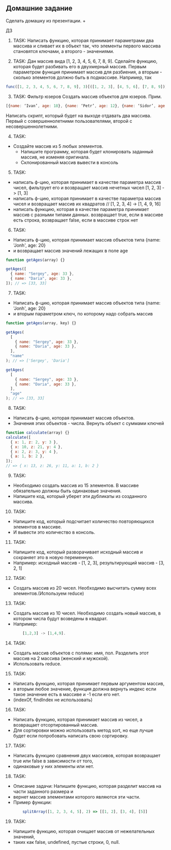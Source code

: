 ## Домашние задание

Сделать домашку из презентации. +

ДЗ

1. TASK:
   Написать функцию, которая принимает параметрами два массива и сливает их в объект так, что элементы первого массива становятся ключами, а второго - значениями.

2. TASK:
   Дан массив вида [1, 2, 3, 4, 5, 6, 7, 8, 9]. Сделайте функцию, которая будет разбивать его в двухмерный массив. Первым параметром функция принимает массив для разбиения, а вторым - сколько элементов должно быть в подмассиве.
   Например, так

```javascript
func([1, 2, 3, 4, 5, 6, 7, 8, 9], 3)[([1, 2, 3], [4, 5, 6], [7, 8, 9])]; // Мы получим
```

3. TASK:
   Фильтр юзеров
   Создать массив объектов для юзеров.
   Прим.

```javascript
[{name: ‘Ivan’, age: 18}, {name: ‘Petr’, age: 12}, {name: ‘Sidor’, age: 25}, {...}, ...]
```

Написать скрипт, который будет на выходе отдавать два массива. Первый с совершеннолетними пользователями, второй с несовершеннолетними.

4. TASK:

- Создайте массив из 5 любых элементов.
  - Напишите программу, которая будет клонировать заданный массив, не изменяя оригинала.
  - Склонированный массив вывести в консоль

5. TASK:

- написать ф-цию, которая принимает в качестве параметра массив чисел, фильтрует его и возвращает массив нечетных чисел [1, 2, 3] -> [1, 3]
- написать ф-цию, которая принимает в качестве параметра массив чисел и возвращает массив их квадратов // [1, 2, 3, 4] -> [1, 4, 9, 16]
- написать функцию, которая в качестве параметра принимает массив с разными типами данных. возвращает true, если в массиве есть строка, возвращает false, если в массиве строк нет

6. TASK:

- Написать ф-цию, которая принимает массив объектов типа {name: 'Jonh', age: 20}
- и возвращает массив значений лежащих в поле age

```javascript
function getAges(array) {}

getAges([
  { name: "Sergey", age: 33 },
  { name: "Daria", age: 33 },
]); // => [33, 33]
```

7. TASK:

- Написать ф-цию, которая принимает массив объектов типа {name: 'Jonh', age: 20}
- и вторым параметром ключ, по которому надо собрать массив

```javascript
function getAges(array, key) {}

getAges(
  [
    { name: "Sergey", age: 33 },
    { name: "Daria", age: 33 },
  ],
  "name"
); // => ['Sergey', 'Daria']

getAges(
  [
    { name: "Sergey", age: 33 },
    { name: "Daria", age: 33 },
  ],
  "age"
); // => [33, 33]
```

8. TASK:

- Написать ф-цию, которая принимает массив объектов.
- Значения этих объектов - числа. Вернуть объект с суммами ключей

```javascript
function calculate(array) {}
calculate([
  { x: 1, z: 2, y: 3 },
  { x: 10, z: 21, y: 4 },
  { x: 2, z: 3, y: 4 },
  { a: 1, b: 2 },
]);
// => { x: 13, z: 26, y: 11, a: 1, b: 2 }
```

9. TASK:

- Необходимо создать массив из 15 элементов. В массиве обязательно должны быть одинаковые значения.
- Напишите код, который уберет эти дубликаты из созданного массива.

10. TASK:

- Напишите код, который подсчитает количество повторяющихся элементов в массиве.
- И вывести это количество в консоль.

11. TASK:

- Напишите код, который разворачивает исходный массив и сохраняет это в новую переменную.
- Например: исходный массив - [1, 2, 3], результирующий массив - [3, 2, 1]

12. TASK:

- Создать массив из 20 чисел. Необходимо высчитать сумму всех элементов.(Используем reduce)

13. TASK:

- Создать массив из 10 чисел. Необходимо создать новый массив, в котором числа будут возведены в квадрат.
- Например:
  ```javascript
      [1,2,3] -> [1,4,9].
  ```

14. TASK:

- Создать массив объектов с полями: имя, пол. Разделить этот массив на 2 массива (женский и мужской).
- Использовать reduce.

15. TASK:

- Написать функцию, которая принимает первым аргументом массив,
- а вторым любое значение, функция должна вернуть индекс если такое значение есть в массиве и -1 если его нет.
- (indexOf, findIndex не использовать)

16. TASK:

- Написать функцию, которая принимает массив из чисел, а возвращает отсортированный массив.
- Для сортировки можно использовать метод sort, но еще лучше будет если попробовать написать свою сортировку.

17. TASK:

- Написать функцию сравнения двух массивов, которая возвращает true или false в зависимости от того,
- одинаковые у них элементы или нет.

18. TASK:

- Описание задачи: Напишите функцию, которая разделит массив на части заданного размера и
- вернет массив элементами которого являются эти части.
- Пример функции:
  ```javascript
      splitArray([1, 2, 3, 4, 5], 2) => [[1, 2], [3, 4], [5]]
  ```

19. TASK:

- Напишите функцию, которая очищает массив от нежелательных значений,
- таких как false, undefined, пустые строки, 0, null.
